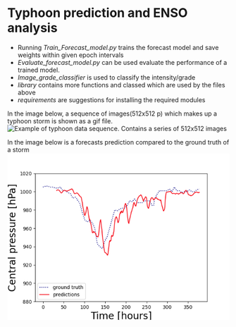 # Typhoon prediction and ENSO analysis
- Running *Train_Forecast_model.py* trains the forecast model and save weights within given epoch intervals
- *Evaluate_forecast_model.py* can be used evaluate the performance of a trained model.
- *Image_grade_classifier* is used to classify the intensity/grade
- *library* contains more functions and classed which are used by the files above
- *requirements* are suggestions for installing the required modules

In the image below, a sequence of images(512x512 p) which makes up a typhoon storm is shown as a gif file.
![Example of typhoon data sequence. Contains a series of 512x512 images](Imaging/infrared_animation_2025-05-10_23-12-02.gif)

In the image below is a forecasts prediction compared to the ground truth of a storm
![Example of typhoon prediction of a data sequence.](Imaging/202402_8.261.png)
